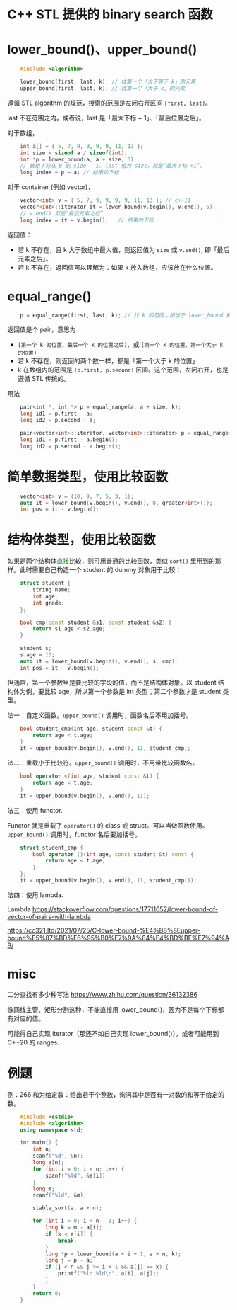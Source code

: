 # C++ STL 提供的 binary search 函数

# lower_bound()、upper_bound()

```cpp
    #include <algorithm>

    lower_bound(first, last, k); // 找第一个「大于等于 k」的元素
    upper_bound(first, last, k); // 找第一个「大于 k」的元素
```

遵循 STL algorithm 的规范，搜索的范围是左闭右开区间 `[first, last)`。

last 不在范围之内。或者说，last 是「最大下标 + 1」、「最后位置之后」。

对于数组，
```cpp
    int a[] = { 5, 7, 9, 9, 9, 9, 11, 13 };
    int size = sizeof a / sizeof(int);
    int *p = lower_bound(a, a + size, 5);
    // 数组下标从 0 到 size - 1. last 值为 size，就是“最大下标 +1”.
    long index = p – a;	// 结果的下标
```

对于 container (例如 vector)，
```cpp
    vector<int> v = { 5, 7, 9, 9, 9, 9, 11, 13 }; // c++11
    vector<int>::iterator it = lower_bound(v.begin(), v.end(), 5);
    // v.end() 就是“最后元素之后”
    long index = it – v.begin();   // 结果的下标
```

返回值：
- 若 k 不存在，且 k 大于数组中最大值，则返回值为 `size` 或 `v.end()`, 即「最后元素之后」。
- 若 k 不存在，返回值可以理解为：如果 k 放入数组，应该放在什么位置。

# equal_range()

```cpp
    p = equal_range(first, last, k); // 找 k 的范围；相当于 lower_bound 和 upper_bound 的组合。
```

返回值是个 pair，意思为
- `[第一个 k 的位置，最后一个 k 的位置之后)`，或 `[第一个 k 的位置，第一个大于 k 的位置)`
- 若 k 不存在，则返回的两个数一样，都是「第一个大于 k 的位置」
- k 在数组内的范围是 `[p.first, p.second)` 区间。这个范围，左闭右开，也是遵循 STL 传统的。

用法
```cpp
    pair<int *, int *> p = equal_range(a, a + size, k);
    long id1 = p.first - a;
    long id2 = p.second - a;

    pair<vector<int>::iterator, vector<int>::iterator> p = equal_range(a.begin(), a.end(), k);
    long id1 = p.first - a.begin();
    long id2 = p.second - a.begin();
```

# 简单数据类型，使用比较函数

```cpp
    vector<int> v = {10, 9, 7, 5, 3, 1};                   
    auto it = lower_bound(v.begin(), v.end(), 8, greater<int>()); 
    int pos = it - v.begin();
```

# 结构体类型，使用比较函数

如果是两个结构体<font color="green">直接</font>比较，则可用普通的比较函数，类似 `sort()` 里用到的那样。此时需要自己构造一个 student 的 dummy 对象用于比较：

```cpp
    struct student {
        string name;
        int age;
        int grade;
    };

    bool cmp(const student &s1, const student &s2) {
        return s1.age < s2.age;
    }

    student s;
    s.age = 13;                   
    auto it = lower_bound(v.begin(), v.end(), s, cmp); 
    int pos = it - v.begin();
```

但通常，第一个参数里是要比较的字段的值，而不是结构体对象。以 student 结构体为例，要比较 age，所以第一个参数是 int 类型；第二个参数才是 student 类型。

法一：自定义函数。`upper_bound()` 调用时，函数名后不用加括号。

```cpp
    bool student_cmp(int age, student const &t) {
        return age < t.age;
    }
    it = upper_bound(v.begin(), v.end(), 11, student_cmp);
```

法二：重载小于比较符。`upper_bound()` 调用时，不用带比较函数名。

```cpp
    bool operator <(int age, student const &t) {
        return age < t.age;
    }
    it = upper_bound(v.begin(), v.end(), 11);
```

法三：使用 functor.

Functor 就是重载了 `operator()` 的 class 或 struct。可以当做函数使用。`upper_bound()` 调用时，functor 名后要加括号。

```cpp
    struct student_cmp {
        bool operator ()(int age, const student &t) const {
            return age < t.age;
        }
    };
    it = upper_bound(v.begin(), v.end(), 11, student_cmp());
```

法四：使用 lambda.

Lambda
https://stackoverflow.com/questions/17711652/lower-bound-of-vector-of-pairs-with-lambda

https://cc321.ltd/2021/07/25/C-lower-bound-%E4%B8%8Eupper-bound%E5%87%BD%E6%95%B0%E7%9A%84%E4%BD%BF%E7%94%A8/

# misc

二分查找有多少种写法 https://www.zhihu.com/question/36132386

像网线主管、矩形分割这种，不能直接用 lower_bound()，因为不是每个下标都有对应的值。

可能得自己实现 iterator（那还不如自己实现 lower_bound()），或者可能用到 C++20 的 ranges.

# 例题

例：266 和为给定数：给出若干个整数，询问其中是否有一对数的和等于给定的数。

```cpp
    #include <cstdio>
    #include <algorithm>
    using namespace std;

    int main() {
        int n;
        scanf("%d", &n);
        long a[n];
        for (int i = 0; i < n; i++) {
            scanf("%ld", &a[i]);
        }
        long m;
        scanf("%ld", &m);

        stable_sort(a, a + n);

        for (int i = 0; i < n - 1; i++) {
            long k = m - a[i];
            if (k < a[i]) {
                break;
            }
            long *p = lower_bound(a + i + 1, a + n, k);
            long j = p - a;
            if (j < n && j >= i + 1 && a[j] == k) {
                printf("%ld %ld\n", a[i], a[j]);
            }
        }
        return 0;
    }
```
